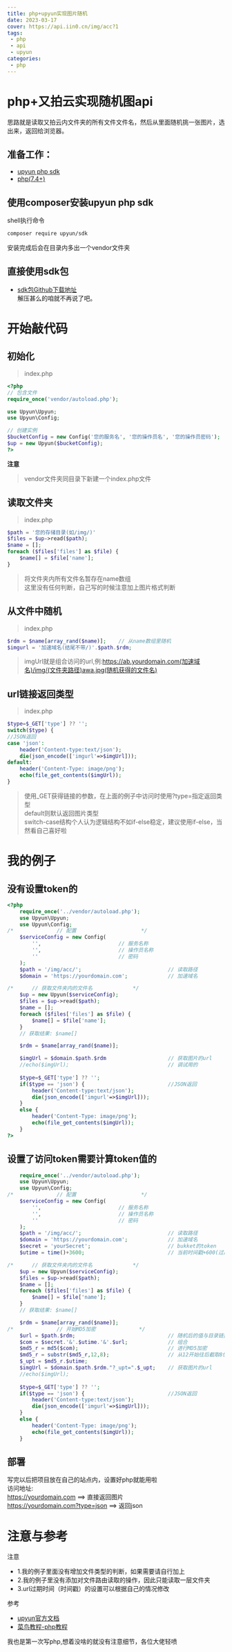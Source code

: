 ```yaml
---
title: php+upyun实现图片随机
date: 2023-03-17
cover: https://api.iin0.cn/img/acc?1
tags:
 - php
 - api
 - upyun
categories:
 - php
---
```


# php+又拍云实现随机图api

思路就是读取又拍云内文件夹的所有文件文件名，然后从里面随机挑一张图片，选出来，返回给浏览器。

## 准备工作：
* [upyun php sdk](http://docs.upyun.com/api/sdk/)  
* [php(7.4+)](https://www.runoob.com/php/php-tutorial.html)

## 使用composer安装upyun php sdk
shell执行命令
```sh
composer require upyun/sdk
```
安装完成后会在目录内多出一个vendor文件夹  

## 直接使用sdk包
* [sdk包Github下载地址](https://github.com/upyun/php-sdk/releases)  
解压甚么的咱就不再说了吧。  

# 开始敲代码

## 初始化
> index.php
```php
<?php
// 包含文件
require_once('vendor/autoload.php');

use Upyun\Upyun;
use Upyun\Config;

// 创建实例
$bucketConfig = new Config('您的服务名', '您的操作员名', '您的操作员密码');
$up = new Upyun($bucketConfig);
?>
```
**注意**  
> vendor文件夹同目录下新建一个index.php文件  

## 读取文件夹
> index.php
```php
$path = '您的存储目录(如/img/)'
$files = $up->read($path);
$name = [];
foreach ($files['files'] as $file) {
    $name[] = $file['name'];
}
```
> 将文件夹内所有文件名暂存在name数组  
> 这里没有任何判断，自己写的时候注意加上图片格式判断  

## 从文件中随机
> index.php
```php
$rdm = $name[array_rand($name)];    // 从name数组里随机
$imgurl = '加速域名(结尾不带/)'.$path.$rdm;
```
> imgUrl就是组合访问的url,例:https://ab.yourdomain.com(加速域名)/img/(文件夹路径)awa.jpg(随机获得的文件名)

## url链接返回类型
> index.php
```php
$type=$_GET['type'] ?? '';
switch($type) {
//JSON返回
case 'json':
    header('Content-type:text/json');
    die(json_encode(['imgurl'=>$imgUrl]));
default:
    header('Content-Type: image/png');
    echo(file_get_contents($imgUrl));
}
```
> 使用_GET获得链接的参数，在上面的例子中访问时使用?type=指定返回类型  
> default则默认返回图片类型  
> switch-case结构个人认为逻辑结构不如if-else稳定，建议使用if-else，当然看自己喜好啦  

# 我的例子

## 没有设置token的
```php
<?php
    require_once('../vendor/autoload.php');
    use Upyun\Upyun;
    use Upyun\Config;
/*              // 配置                     */
    $serviceConfig = new Config(
        '',                         // 服务名称
        '',                         // 操作员名称
        ''                          // 密码
    );
    $path = '/img/acc/';                            // 读取路径
    $domain = 'https://yourdomain.com';             // 加速域名

/*      // 获取文件夹内的文件名             */
    $up = new Upyun($serviceConfig);
    $files = $up->read($path);
    $name = [];
    foreach ($files['files'] as $file) {
        $name[] = $file['name'];
    }
    // 获取结果: $name[]

    $rdm = $name[array_rand($name)];

    $imgUrl = $domain.$path.$rdm                    // 获取图片的url
    //echo($imgUrl);                                // 调试用的
    
    $type=$_GET['type'] ?? '';
    if($type == 'json') {                           //JSON返回
        header('Content-type:text/json');
        die(json_encode(['imgurl'=>$imgUrl]));
    }
    else {
        header('Content-Type: image/png');
        echo(file_get_contents($imgUrl));
    }
?>
```

## 设置了访问token需要计算token值的
```php
    require_once('../vendor/autoload.php');
    use Upyun\Upyun;
    use Upyun\Config;
/*              // 配置                     */
    $serviceConfig = new Config(
        '',                         // 服务名称
        '',                         // 操作员名称
        ''                          // 密码
    );
    $path = '/img/acc/';                            // 读取路径
    $domain = 'https://yourdomain.com';             // 加速域名
    $secret = 'yourSecret';                         // bukket的token
    $utime = time()+3600;                           // 当前时间戳+600(过期时间：10min)

/*      // 获取文件夹内的文件名             */
    $up = new Upyun($serviceConfig);
    $files = $up->read($path);
    $name = [];
    foreach ($files['files'] as $file) {
        $name[] = $file['name'];
    }
    // 获取结果: $name[]

    $rdm = $name[array_rand($name)];
/*              // 开始MD5加密              */
    $url = $path.$rdm;                              // 随机后的值与目录链接成url
    $com = $secret.'&'.$utime.'&'.$url;             // 组合
    $md5_r = md5($com);                             // 进行MD5加密
    $md5_r = substr($md5_r,12,8);                   // 从12开始往后截取8位
    $_upt = $md5_r.$utime;
    $imgUrl = $domain.$path.$rdm."?_upt=".$_upt;    // 获取图片的url
    //echo($imgUrl);
    
    $type=$_GET['type'] ?? '';
    if($type == 'json') {                           //JSON返回
        header('Content-type:text/json');
        die(json_encode(['imgurl'=>$imgUrl]));
    }
    else {
        header('Content-Type: image/png');
        echo(file_get_contents($imgUrl));
    }
```

## 部署
写完以后把项目放在自己的站点内，设置好php就能用啦  
访问地址:  
https://yourdomain.com              ==>  直接返回图片  
https://yourdomain.com?type=json    ==>  返回json

# 注意与参考
注意  
- 1.我的例子里面没有增加文件类型的判断，如果需要请自行加上
- 2.我的例子里没有添加对文件路由读取的操作，因此只能读取一层文件夹
- 3.url过期时间（时间戳）的设置可以根据自己的情况修改

参考  
- [upyun官方文档](http://docs.upyun.com/api/sdk/)
- [菜鸟教程-php教程](https://www.runoob.com/php/php-tutorial.html)

我也是第一次写php,想着没啥的就没有注意细节，各位大佬轻喷